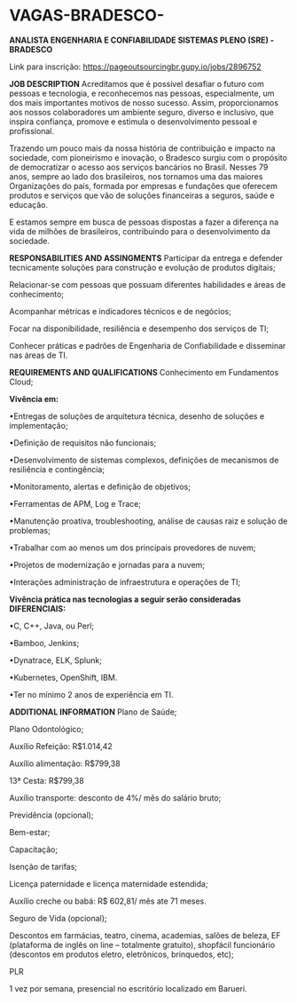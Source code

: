 # VAGAS-BRADESCO-
**ANALISTA ENGENHARIA E CONFIABILIDADE SISTEMAS PLENO (SRE) - BRADESCO**

Link para inscrição: https://pageoutsourcingbr.gupy.io/jobs/2896752

**JOB DESCRIPTION**
Acreditamos que é possível desafiar o futuro com pessoas e tecnologia, e reconhecemos nas pessoas, especialmente, um dos mais importantes motivos de nosso sucesso. Assim, proporcionamos aos nossos colaboradores um ambiente seguro, diverso e inclusivo, que inspira confiança, promove e estimula o desenvolvimento pessoal e profissional.


Trazendo um pouco mais da nossa história de contribuição e impacto na sociedade, com pioneirismo e inovação, o Bradesco surgiu com o propósito de democratizar o acesso aos serviços bancários no Brasil. Nesses 79 anos, sempre ao lado dos brasileiros, nos tornamos uma das maiores Organizações do país, formada por empresas e fundações que oferecem produtos e serviços que vão de soluções financeiras a seguros, saúde e educação.


E estamos sempre em busca de pessoas dispostas a fazer a diferença na vida de milhões de brasileiros, contribuindo para o desenvolvimento da sociedade.

**RESPONSABILITIES AND ASSINGMENTS**
Participar da entrega e defender tecnicamente soluções para construção e evolução de produtos digitais;

Relacionar-se com pessoas que possuam diferentes habilidades e áreas de conhecimento;

Acompanhar métricas e indicadores técnicos e de negócios;

​Focar na disponibilidade, resiliência e desempenho dos serviços de TI;

Conhecer práticas e padrões de Engenharia de Confiabilidade e disseminar nas áreas de TI. 

**REQUIREMENTS AND QUALIFICATIONS**
Conhecimento em Fundamentos Cloud;


**Vivência em:**

•Entregas de soluções de arquitetura técnica, desenho de soluções e implementação;

•Definição de requisitos não funcionais;

•Desenvolvimento de sistemas complexos, definições de mecanismos de resiliência e contingência;

•Monitoramento, alertas e definição de objetivos;

•Ferramentas de APM, Log e Trace;

•Manutenção proativa, troubleshooting, análise de causas raiz e solução de problemas;

•Trabalhar com ao menos um dos principais provedores de nuvem;

•Projetos de modernização e jornadas para a nuvem;

•Interações administração de infraestrutura e operações de TI;


**Vivência prática nas tecnologias a seguir serão consideradas DIFERENCIAIS:**

•C, C++, Java, ou Perl;

•Bamboo, Jenkins;

•Dynatrace, ELK, Splunk;

•Kubernetes, OpenShift, IBM.

•Ter no mínimo 2 anos de experiência em TI.

**ADDITIONAL INFORMATION**
Plano de Saúde;

Plano Odontológico;

Auxílio Refeição: R$1.014,42 

Auxílio alimentação: R$799,38

13ª Cesta: R$799,38

Auxílio transporte: desconto de 4%/ mês do salário bruto;

Previdência (opcional);

Bem-estar;

Capacitação;

Isenção de tarifas; 

Licença paternidade e licença maternidade estendida;

Auxílio creche ou babá: R$ 602,81/ mês ate 71 meses.

Seguro de Vida (opcional);

Descontos em farmácias, teatro, cinema, academias, salões de beleza, EF (plataforma de inglês on line – totalmente gratuito), shopfácil funcionário (descontos em produtos eletro, eletrônicos, brinquedos, etc);

PLR

1 vez por semana, presencial no escritório localizado em Barueri.
